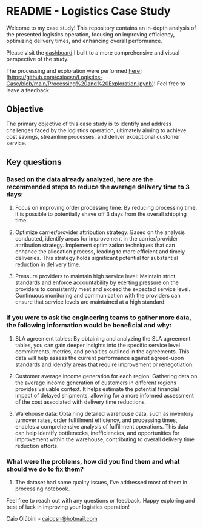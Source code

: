 # README - Logistics Case Study

Welcome to my case study! 
This repository contains an in-depth analysis of the presented logistics operation, focusing on improving efficiency, optimizing delivery times, and enhancing overall performance.

Please visit the [dashboard](https://lookerstudio.google.com/reporting/f7d0f7ed-6e79-4bef-a5ad-fbd547b29b7d) I built to a more comprehensive and visual perspective of the study.

The processing and exploration were performed [here]([https://lookerstudio.google.com/reporting/f7d0f7ed-6e79-4bef-a5ad-fbd547b29b7d)](https://github.com/caiocsn/Logistics-Case/blob/main/Processing%20and%20Exploration.ipynb)! Feel free to leave a feedback.

## Objective
The primary objective of this case study is to identify and address challenges faced by the logistics operation, ultimately aiming to achieve cost savings, streamline processes, and deliver exceptional customer service.


## Key questions

### Based on the data already analyzed, here are the recommended steps to reduce the average delivery time to 3 days:

1. Focus on improving order processing time: By reducing processing time, it is possible to potentially shave off 3 days from the overall shipping time.

2. Optimize carrier/provider attribution strategy: Based on the analysis conducted, identify areas for improvement in the carrier/provider attribution strategy. Implement optimization techniques that can enhance the allocation process, leading to more efficient and timely deliveries. This strategy holds significant potential for substantial reduction in delivery time.

3. Pressure providers to maintain high service level: Maintain strict standards and enforce accountability by exerting pressure on the providers to consistently meet and exceed the expected service level. Continuous monitoring and communication with the providers can ensure that service levels are maintained at a high standard.

### If you were to ask the engineering teams to gather more data, the following information would be beneficial and why:

1. SLA agreement tables: By obtaining and analyzing the SLA agreement tables, you can gain deeper insights into the specific service level commitments, metrics, and penalties outlined in the agreements. This data will help assess the current performance against agreed-upon standards and identify areas that require improvement or renegotiation.

2. Customer average income generation for each region: Gathering data on the average income generation of customers in different regions provides valuable context. It helps estimate the potential financial impact of delayed shipments, allowing for a more informed assessment of the cost associated with delivery time reductions.

3. Warehouse data: Obtaining detailed warehouse data, such as inventory turnover rates, order fulfillment efficiency, and processing times, enables a comprehensive analysis of fulfillment operations. This data can help identify bottlenecks, inefficiencies, and opportunities for improvement within the warehouse, contributing to overall delivery time reduction efforts.

### What were the problems, how did you find them and what should we do to fix them?

1. The dataset had some quality issues, I've addressed most of them in processing notebook. 

Feel free to reach out with any questions or feedback. Happy exploring and best of luck in improving your logistics operation!

Caio Olúbini - caiocsn@hotmail.com
